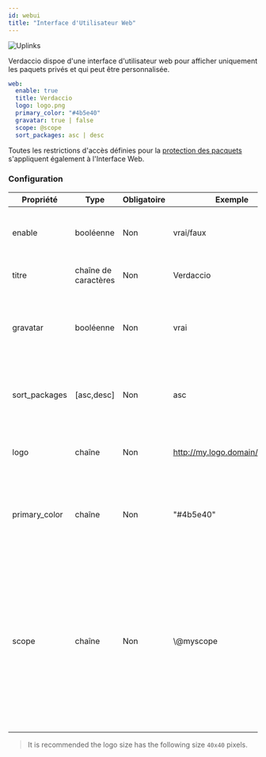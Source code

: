 ```yaml
---
id: webui
title: "Interface d'Utilisateur Web"
---
```


![Uplinks](https://user-images.githubusercontent.com/558752/52916111-fa4ba980-32db-11e9-8a64-f4e06eb920b3.png)

Verdaccio dispoe d'une interface d'utilisateur web pour afficher uniquement les paquets privés et qui peut être personnalisée.

```yaml
web:
  enable: true
  title: Verdaccio
  logo: logo.png
  primary_color: "#4b5e40"
  gravatar: true | false
  scope: @scope
  sort_packages: asc | desc
```

Toutes les restrictions d'accès définies pour la [protection des pacquets](protect-your-dependencies.md) s'appliquent également à l'Interface Web.

### Configuration

| Propriété     | Type                 | Obligatoire | Exemple                        | Soutien    | Description                                                                                                                                                          |
| ------------- | -------------------- | ----------- | ------------------------------ | ---------- | -------------------------------------------------------------------------------------------------------------------------------------------------------------------- |
| enable        | booléenne            | Non         | vrai/faux                      | tous       | permettre l’affichage de l’interface web                                                                                                                             |
| titre         | chaîne de caractères | Non         | Verdaccio                      | tous       | Description du titre HTML                                                                                                                                            |
| gravatar      | booléenne            | Non         | vrai                           | `>v4`   | Gravatars will be generated under the hood if this property is enabled                                                                                               |
| sort_packages | [asc,desc]           | Non         | asc                            | `>v4`   | By default private packages are sorted by ascending                                                                                                                  |
| logo          | chaîne               | Non         | http://my.logo.domain/logo.png | tous       | a URI where logo is located (header logo)                                                                                                                            |
| primary_color | chaîne               | Non         | "#4b5e40"                      | `>4`    | The primary color to use throughout the UI (header, etc)                                                                                                             |
| scope         | chaîne               | Non         | \\@myscope                   | `>v3.x` | Si vous utilisez ce registre pour un modul spécifique, définissez le dans l'en-tête des instructions de l'interface Web de l'utilisateur (note: escape @ with \\@) |

> It is recommended the logo size has the following size `40x40` pixels.